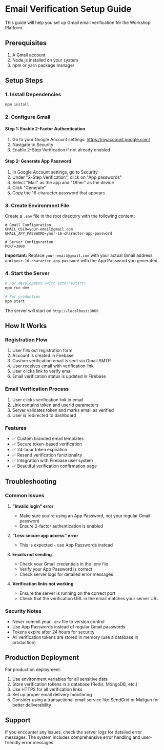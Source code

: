# Email Verification Setup Guide

This guide will help you set up Gmail email verification for the Workshop Platform.

## Prerequisites

1. A Gmail account
2. Node.js installed on your system
3. npm or yarn package manager

## Setup Steps

### 1. Install Dependencies

```bash
npm install
```

### 2. Configure Gmail

#### Step 1: Enable 2-Factor Authentication
1. Go to your Google Account settings: https://myaccount.google.com/
2. Navigate to Security
3. Enable 2-Step Verification if not already enabled

#### Step 2: Generate App Password
1. In Google Account settings, go to Security
2. Under "2-Step Verification", click on "App passwords"
3. Select "Mail" as the app and "Other" as the device
4. Click "Generate"
5. Copy the 16-character password that appears

### 3. Create Environment File

Create a `.env` file in the root directory with the following content:

```env
# Gmail Configuration
GMAIL_USER=your-email@gmail.com
GMAIL_APP_PASSWORD=your-16-character-app-password

# Server Configuration
PORT=3000
```

**Important:** Replace `your-email@gmail.com` with your actual Gmail address and `your-16-character-app-password` with the App Password you generated.

### 4. Start the Server

```bash
# For development (with auto-restart)
npm run dev

# For production
npm start
```

The server will start on `http://localhost:3000`

## How It Works

### Registration Flow
1. User fills out registration form
2. Account is created in Firebase
3. Custom verification email is sent via Gmail SMTP
4. User receives email with verification link
5. User clicks link to verify email
6. Email verification status is updated in Firebase

### Email Verification Process
1. User clicks verification link in email
2. Link contains token and userId parameters
3. Server validates token and marks email as verified
4. User is redirected to dashboard

### Features
- ✅ Custom branded email templates
- ✅ Secure token-based verification
- ✅ 24-hour token expiration
- ✅ Resend verification functionality
- ✅ Integration with Firebase user system
- ✅ Beautiful verification confirmation page

## Troubleshooting

### Common Issues

1. **"Invalid login" error**
   - Make sure you're using an App Password, not your regular Gmail password
   - Ensure 2-factor authentication is enabled

2. **"Less secure app access" error**
   - This is expected - use App Passwords instead

3. **Emails not sending**
   - Check your Gmail credentials in the .env file
   - Verify your App Password is correct
   - Check server logs for detailed error messages

4. **Verification links not working**
   - Ensure the server is running on the correct port
   - Check that the verification URL in the email matches your server URL

### Security Notes

- Never commit your `.env` file to version control
- Use App Passwords instead of regular Gmail passwords
- Tokens expire after 24 hours for security
- All verification tokens are stored in memory (use a database in production)

## Production Deployment

For production deployment:

1. Use environment variables for all sensitive data
2. Store verification tokens in a database (Redis, MongoDB, etc.)
3. Use HTTPS for all verification links
4. Set up proper email delivery monitoring
5. Consider using a transactional email service like SendGrid or Mailgun for better deliverability

## Support

If you encounter any issues, check the server logs for detailed error messages. The system includes comprehensive error handling and user-friendly error messages. 